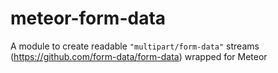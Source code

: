 # meteor-form-data
A module to create readable `"multipart/form-data"` streams (https://github.com/form-data/form-data) wrapped for Meteor

